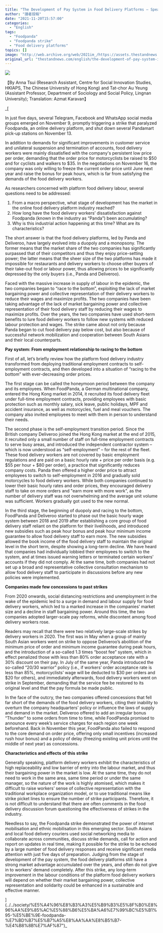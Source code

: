 ```yaml
---
title: "The Development of Pay System in Food Delivery Platforms – Speaking of the Foodpanda Strike"
author: "讀者投稿"
date: "2021-11-20T15:57:00"
categories:
  - "English"
tags:
  - "Foodpanda"
  - "Foodpanda strike"
  - "Food delivery platforms"
topics: []
image: "http://web.archive.org/web/2021im_/https://assets.thestandnews.com/media/photos/Layer_0_7Zo9y9N.png"
original_url: "thestandnews.com/english/the-development-of-pay-system-in-food-delivery-platforms-speaking-of-the-foodpanda-strike"
---
```

![](http://web.archive.org/web/2021im_/https://assets.thestandnews.com/media/photos/Layer_0_7Zo9y9N.png)

【By Anna Tsui (Research Assistant, Centre for Social Innovation Studies, HKIAPS, The Chinese University of Hong Kong) and Tat-chor Au Yeung (Assistant Professor, Department of Sociology and Social Policy, Lingnan University); Translation: Azmat Karavan】

_[](../../society/%E5%A4%96%E8%B3%A3%E5%B9%B3%E5%8F%B0%E8%96%AA%E9%85%AC%E5%88%B6%E5%BA%A6%E7%99%BC%E5%B1%95-%E5%BE%9E-foodpanda-%E7%BD%B7%E5%B7%A5%E8%AA%AA%E8%B5%B7-%E4%B8%8B%E7%AF%87")_

_[

In just five days, several Telegram, Facebook and WhatsApp social media groups emerged on November 9, promptly triggering a strike that paralyzed Foodpanda, an online delivery platform, and shut down several Pandamart pick-up stations on November 13.

In addition to demands for significant improvements in customer service and unilateral suspension and termination of accounts, food delivery workers were mainly dissatisfied with the company's persistent low price per order, demanding that the order price for motorcyclists be raised to $50 and for cyclists and walkers to $35. In the negotiations on November 16, the company was only willing to freeze the current order price until June next year and raise the bonus for peak hours, which is far from satisfying the demands of the food delivery workers.

As researchers concerned with platform food delivery labour, several questions need to be addressed:

1.  From a macro perspective, what stage of development has the market in the online food delivery platform industry reached?
2.  How long have the food delivery workers’ dissatisfaction against Foodpanda (known in the industry as “Panda”) been accumulating?
3.  Why is this industrial action happening at this time? What are its characteristics?

The short answer is that the food delivery platforms, led by Panda and Deliveroo, have largely evolved into a duopoly and a monopsony. The former means that the market share of the two companies has significantly surpassed that of their competitors and thus they enjoy price-setting power; the latter means that the sheer size of the two platforms has made it impossible for restaurants and delivery workers to choose other buyers of their take-out food or labour power, thus allowing prices to be significantly depressed by the only buyers (i.e., Panda and Deliveroo).

Faced with the massive increase in supply of labour in the epidemic, the two companies began to “race to the bottom”, exploiting the lack of market bargaining power and collective representation of their delivery workers to reduce their wages and maximize profits. The two companies have been taking advantage of the lack of market bargaining power and collective representation of their food delivery staff by reducing their wages to maximize profits. Over the years, the two companies have used short-term benefits to lure food delivery workers to follow new systems with reduced labour protection and wages. The strike came about not only because Panda began to cut food delivery pay below cost, but also because of successful network mobilization and cooperation between South Asians and their local counterparts.

**Pay system: From employment relationship to racing to the bottom**

First of all, let’s briefly review how the platform food delivery industry transformed from deploying traditional employment contracts to self-employment contracts, and then developed into a situation of “racing to the bottom” with ever-decreasing order prices.

The first stage can be called the honeymoon period between the company and its employees. When FoodPanda, a German multinational company, entered the Hong Kong market in 2014, it recruited its food delivery fleet under full-time employment contracts, providing employees with basic protection such as monthly salary, sick leave, public holidays, MPF and accident insurance, as well as motorcycles, fuel and meal vouchers. The company also invited employees to meet with them in person to understand their needs.

The second phase is the self-employment transition period. Since the British company Deliveroo joined the Hong Kong market at the end of 2015, it recruited only a small number of staff on full-time employment contracts to serve busy areas, and introduced the independent contractor system – which is now understood as “self-employment” – for the rest of the fleet. These food delivery workers are not covered by basic employment regulations and are paid on a basic hourly rate + price per order basis (e.g. $55 per hour + $80 per order), a practice that significantly reduces company costs. Panda then offered a higher order price to attract employees to switch to self-employment in 2016 and gradually sold motorcycles to food delivery workers. While both companies continued to lower their basic hourly rates and order prices, they encouraged delivery staff to take on more orders and "earn more with more work", as the number of delivery staff was not overwhelming and the average unit volume was sufficient. Workers gradually got used to the new normal.

In the third stage, the beginning of duopoly and racing to the bottom, FoodPanda and Deliveroo started to phase out the basic hourly wage system between 2018 and 2019 after establishing a core group of food delivery staff reliant on the platform for their livelihoods, and introduced new subsidies such as peak hour bonus and peak hour minimum income guarantee to allow food delivery staff to earn more. The new subsidies allowed the book income of the food delivery staff to maintain the original level in the short term, despite showing a long-term decline. We have heard that companies had individually lobbied their employees to switch to the system, and at times issued warning letters or terminated certain workers’ accounts if they did not comply. At the same time, both companies had not set up a broad and representative collective consultation mechanism to allow food delivery staff to participate in discussions before any new policies were implemented.

**Companies made few concessions to past strikes**

From 2020 onwards, social distancing restrictions and unemployment in the wake of the epidemic led to a surge in demand and labour supply for food delivery workers, which led to a marked increase in the companies’ market size and a decline in staff bargaining power. Around this time, the two companies adopted larger-scale pay reforms, while discontent among food delivery workers rose.

Readers may recall that there were two relatively large-scale strikes by delivery workers in 2020. The first was in May when a group of mainly South Asian workers went on strike to oppose Deliveroo’s abolition of the minimum price of order and minimum income guarantee during peak hours, and the introduction of a so-called 1.3 times “boost fee” system, which in effect penalized those with less than 80% order acceptance rate with a 30% discount on their pay. In July of the same year, Panda introduced the so-called “20/30 warrior” policy (i.e., if workers’ order acceptance rate is less than 85%, motorcyclists’ wage will be deducted to $30 per orders and $20 for others), and immediately afterwards, food delivery workers went on strike in September, demanding that the service fee be restored to its original level and that the pay formula be made public.

In the face of the outcry, the two companies offered concessions that fell far short of the demands of the food delivery workers, citing their inability to overturn the company headquarters’ policy or influence the laws of supply and demand in the market. Deliveroo offered to add an irregular bonus “Thunder” to some orders from time to time, while FoodPanda promised to announce every week’s service charges for each region one week beforehand. Back in November this year, FoodPanda also failed to respond to the core demand on order price, offering only small incentives (increased rush hour bonus) and a policy of delay (freezing existing unit prices until the middle of next year) as concessions.

**Characteristics and effects of this strike**

Generally speaking, platform delivery workers exhibit the characteristics of high replaceability and low barrier of entry into the labour market, and thus their bargaining power in the market is low. At the same time, they do not need to work in the same area, same time period or under the same manager, so the nature of the work is highly atomised, which makes it difficult to raise workers’ sense of collective representation with the traditional workplace organization model, or to use traditional means like strike picket lines to ensure the number of strike participants. Therefore, it is not difficult to understand that there are often comments in the food delivery discussion forum questioning the effectiveness of strikes in the industry.

Needless to say, the Foodpanda strike demonstrated the power of internet mobilisation and ethnic mobilisation in this emerging sector. South Asians and local food delivery couriers used social networking media to collaborate across communities, discuss strike demands, call for action and report on updates in real time, making it possible for the strike to be echoed by a large number of food delivery responses and receive significant media attention with just five days of preparation. Judging from the stage of development of the pay system, the food delivery platforms still have a strong market advantage accumulated over the years, and often do not give in to workers’ demand completely. After this strike, any long-term improvement in the labour conditions of the platform food delivery workers will depend on whether their market bargaining power, collective representation and solidarity could be enhanced in a sustainable and effective manner.

](../../society/%E5%A4%96%E8%B3%A3%E5%B9%B3%E5%8F%B0%E8%96%AA%E9%85%AC%E5%88%B6%E5%BA%A6%E7%99%BC%E5%B1%95-%E5%BE%9E-foodpanda-%E7%BD%B7%E5%B7%A5%E8%AA%AA%E8%B5%B7-%E4%B8%8B%E7%AF%87")_